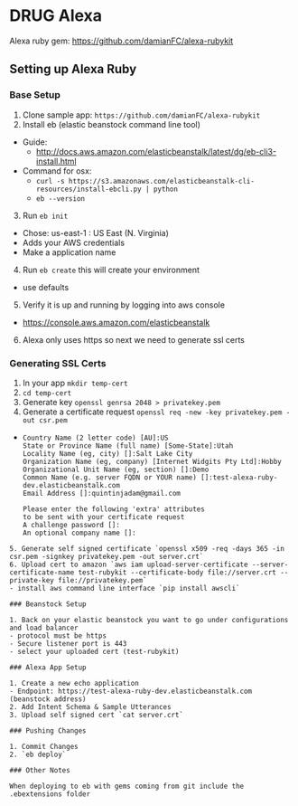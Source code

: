 # DRUG Alexa

Alexa ruby gem: https://github.com/damianFC/alexa-rubykit

## Setting up Alexa Ruby

### Base Setup

1. Clone sample app: `https://github.com/damianFC/alexa-rubykit`
2. Install eb (elastic beanstock command line tool)
  - Guide:
    - http://docs.aws.amazon.com/elasticbeanstalk/latest/dg/eb-cli3-install.html
  - Command for osx:
    - `curl -s https://s3.amazonaws.com/elasticbeanstalk-cli-resources/install-ebcli.py | python`
    - `eb --version`
3. Run `eb init`
  - Chose: us-east-1 : US East (N. Virginia)
  - Adds your AWS credentials
  - Make a application name
4. Run `eb create` this will create your environment
  - use defaults
5. Verify it is up and running by logging into aws console
  - https://console.aws.amazon.com/elasticbeanstalk
6. Alexa only uses https so next we need to generate ssl certs

### Generating SSL Certs

1. In your app `mkdir temp-cert`
2. `cd temp-cert`
3. Generate key `openssl genrsa 2048 > privatekey.pem`
4. Generate a certificate request `openssl req -new -key privatekey.pem -out csr.pem`
  - ```
    Country Name (2 letter code) [AU]:US
    State or Province Name (full name) [Some-State]:Utah
    Locality Name (eg, city) []:Salt Lake City
    Organization Name (eg, company) [Internet Widgits Pty Ltd]:Hobby
    Organizational Unit Name (eg, section) []:Demo
    Common Name (e.g. server FQDN or YOUR name) []:test-alexa-ruby-dev.elasticbeanstalk.com
    Email Address []:quintinjadam@gmail.com

    Please enter the following 'extra' attributes
    to be sent with your certificate request
    A challenge password []:
    An optional company name []:
  ```
5. Generate self signed certificate `openssl x509 -req -days 365 -in csr.pem -signkey privatekey.pem -out server.crt`
6. Upload cert to amazon `aws iam upload-server-certificate --server-certificate-name test-rubykit --certificate-body file://server.crt --private-key file://privatekey.pem`
  - install aws command line interface `pip install awscli`

### Beanstock Setup

1. Back on your elastic beanstock you want to go under configurations and load balancer
  - protocol must be https
  - Secure listener port is 443
  - select your uploaded cert (test-rubykit)

### Alexa App Setup

1. Create a new echo application
  - Endpoint: https://test-alexa-ruby-dev.elasticbeanstalk.com (beanstock address)
2. Add Intent Schema & Sample Utterances
3. Upload self signed cert `cat server.crt`

### Pushing Changes

1. Commit Changes
2. `eb deploy`

### Other Notes

When deploying to eb with gems coming from git include the .ebextensions folder
